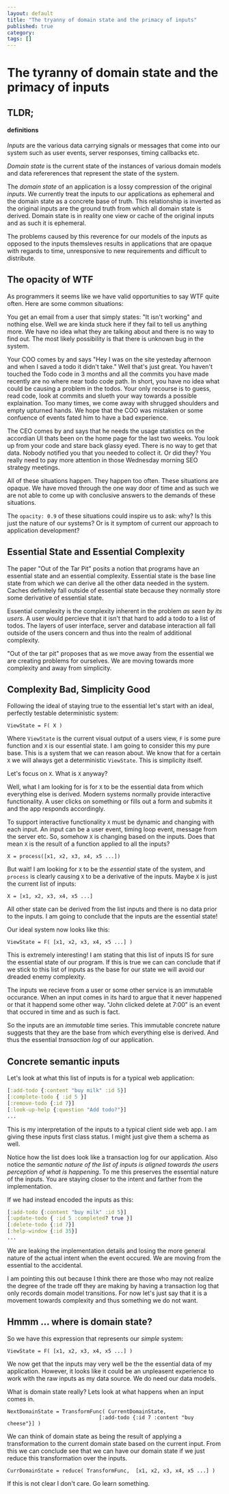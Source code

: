 ```yaml
---
layout: default
title: "The tryanny of domain state and the primacy of inputs"
published: true
category: 
tags: []
---
```


# The tyranny of domain state and the primacy of inputs

## TLDR;

#### definitions

*Inputs* are the various data carrying signals or messages that
come into our system such as user events, server responses, timing
callbacks etc.

*Domain state* is the current state of the instances of various domain
 models and data refererences that represent the state of the system.

The *domain state* of an application is a lossy compression of the
original *inputs*. We currently treat the inputs to our applications as
ephemeral and the domain state as a concrete base of truth. This
relationship is inverted as the original inputs are the ground truth
from which all domain state is derived. Domain state is in reality one
view or cache of the original inputs and as such it is ephemeral.

The problems caused by this reverence for our models of the inputs as
opposed to the inputs themsleves results in applications that are
opaque with regards to time, unresponsive to new requirements and
difficult to distribute.

## The opacity of WTF

As programmers it seems like we have valid opportunities to say WTF
quite often. Here are some common situations:

You get an email from a user that simply states: "It isn't working"
and nothing else. Well we are kinda stuck here if they fail to tell us
anything more. We have no idea what they are talking about and there
is no way to find out. The most likely possibility is that there is
unknown bug in the system.

Your COO comes by and says "Hey I was on the site yesteday afternoon
and when I saved a todo it didn't take." Well that's just great. You
haven't touched the Todo code in 3 months and all the commits you have
made recently are no where near todo code path. In short, you have no
idea what could be causing a problem in the todos. Your only recourse
is to guess, read code, look at commits and slueth your way towards a
possible explaination. Too many times, we come away with shrugged
shoulders and empty upturned hands. We hope that the COO was mistaken
or some confuence of events fated him to have a bad experience.

The CEO comes by and says that he needs the usage statistics on the
accordian UI thats been on the home page for the last two weeks. You
look up from your code and stare back glassy eyed. There is no way to
get that data. Nobody notified you that you needed to collect it. Or
did they? You really need to pay more attention in those Wednesday
morning SEO strategy meetings.

All of these situations happen. They happen too often. These
situations are opaque. We have moved through the one way door of time
and as such we are not able to come up with conclusive answers to the
demands of these situations.

The `opacity: 0.9` of these situations could inspire us to ask: why? Is
this just the nature of our systems? Or is it symptom of current our
approach to application development?

## Essential State and Essential Complexity

The paper "Out of the Tar Pit" posits a notion that programs have an
essential state and an essential complexity. Essential state is the
base line state from which we can derive all the other data needed in
the system. Caches definitely fall outside of essential state because
they normally store some derivative of essential state.

Essential complexity is the complexity inherent in the problem *as
seen by its users*. A user would percieve that it isn't that hard to add
a todo to a list of todos. The layers of user interface, server and
database interaction all fall outside of the users concern and thus
into the realm of additional complexity.

"Out of the tar pit" proposes that as we move away from the essential
we are creating problems for ourselves. We are moving towards more
complexity and away from simplicity.

## Complexity Bad, Simplicity Good

Following the ideal of staying true to the essential let's start with
an ideal, perfectly testable deterministic system:

    ViewState = F( X ) 

Where `ViewState` is the current visual output of a users view, `F` is
some pure function and `X` is our essential state. I am going to
consider this my pure base. This is a system that we can reason about.
We know that for a certain `X` we will always get a deterministic
`ViewState`. This is simplicity itself.

Let's focus on `X`. What is `X` anyway?

Well, what I am looking for is for `X` to be the essential data from
which everything else is derived. Modern systems normally provide
interactive functionality. A user clicks on something or fills out a
form and submits it and the app responds accordingly.

To support interactive functionality `X` must be dynamic and changing
with each input. An input can be a user event, timing loop event,
message from the server etc. So, somehow `X` is changing based on the
inputs. Does that mean `X` is the result of a function applied to all the
inputs?

    X = process([x1, x2, x3, x4, x5 ...])

But wait! I am looking for `X` to be the *essential* state of the
system, and `process` is clearly causing `X` to be a derivative of the
inputs. Maybe `X` is just the current list of inputs:

    X = [x1, x2, x3, x4, x5 ...]

All other state can be derived from the list inputs and there is no
data prior to the inputs. I am going to conclude that the inputs
are the essential state!

Our ideal system now looks like this:

    ViewState = F( [x1, x2, x3, x4, x5 ...] )

This is extremely interesting! I am stating that this list of inputs
IS for sure the essential state of our program. If this is true we can
can conclude that if we stick to this list of inputs as the base for
our state we will avoid our dreaded enemy complexity.

The inputs we recieve from a user or some other service is an
immutable occurance. When an input comes in its hard to argue that it
never happened or that it happend some other way. "John clicked delete
at 7:00" is an event that occured in time and as such is fact.

So the inputs are an *immutable* time series. This immutable concrete
nature suggests that they are the base from which everything else is
derived. And thus the essential *transaction log* of our application.


## Concrete semantic inputs

Let's look at what this list of inputs is for a typical web application:

```clojure
[:add-todo {:content "buy milk" :id 5}]
[:complete-todo { :id 5 }]
[:remove-todo {:id 7}]
[:look-up-help {:question "Add todo?"}]
...
```

This is my interpretation of the inputs to a typical client side web
app. I am giving these inputs first class status. I might just give
them a schema as well.

Notice how the list does look like a transaction log for our
application. Also notice the *semantic nature of the list of inputs is
aligned towards the users perception of what is happening*. To me this
preserves the essential nature of the inputs. You are staying closer
to the intent and farther from the implementation.

If we had instead encoded the inputs as this:

```clojure
[:add-todo {:content "buy milk" :id 5}]
[:update-todo { :id 5 :completed? true }]
[:delete-todo {:id 7}]
[:help-window {:id 35}]
...
```

We are leaking the implementation details and losing the more general
nature of the actual intent when the event occured. We are moving from
the essential to the accidental.

I am pointing this out because I think there are those who may not
realize the degree of the trade off they are making by having a
transaction log that only records domain model transitions. For now
let's just say that it is a movement towards complexity and thus
something we do not want.

## Hmmm ... where is domain state?

So we have this expression that represents our *simple* system:

    ViewState = F( [x1, x2, x3, x4, x5 ...] )    

We now get that the inputs may very well be the the essential data of
my application. However, it looks like it could be an unpleasent
experience to work with the raw inputs as my data source. We do need
our data models.

What is domain state really? Lets look at what happens when an input
comes in.

```
NextDomainState = TransformFunc( CurrentDomainState, 
                              [:add-todo {:id 7 :content "buy cheese"}] )
```

We can think of domain state as being the result of applying a
transformation to the current domain state based on the current input.
From this we can conclude see that we can have our domain state if we
just reduce this transformation over the inputs.

```
CurrDomainState = reduce( TransformFunc,  [x1, x2, x3, x4, x5 ...] )
```

If this is not clear I don't care. Go learn something.



